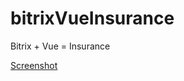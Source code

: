 # bitrixVueInsurance

Bitrix + Vue = Insurance

[Screenshot](https://github.com/mizuhomizuho/bitrixVueInsurance/blob/master/screenshot/main.png)